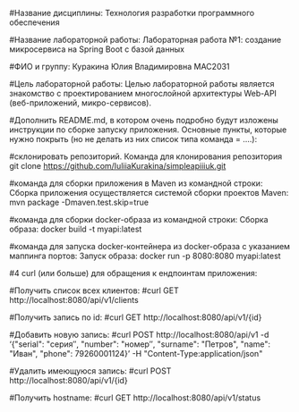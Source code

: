 #Название дисциплины: Технология разработки программного обеспечения

#Название лабораторной работы: Лабораторная работа №1: создание микросервиса на Spring Boot с базой данных

#ФИО и группу: Куракина Юлия Владимировна МАС2031 

#Цель лабораторной работы: Целью лабораторной работы является знакомство с проектированием многослойной архитектуры Web-API (веб-приложений, микро-сервисов).

#Дополнить README.md, в котором очень подробно будут изложены инструкции по сборке запуску приложения. Основные пункты, которые нужно покрыть (но не делать из них список типа команда = ....):

#склонировать репозиторий. Команда для клонирования репозитория git clone https://github.com/IuliiaKurakina/simpleapiiiuk.git

#команда для сборки приложения в Maven из командной строки: Сборка приложения осуществляется системой сборки проектов Maven: mvn package -Dmaven.test.skip=true

#команда для сборки docker-образа из командной строки: Сборка образа: docker build -t myapi:latest

#команда для запуска docker-контейнера из docker-образа с указанием маппинга портов: Запуск образа: docker run -p 8080:8080 myapi:latest


#4 curl (или больше) для обращения к ендпоинтам приложения:

#Получить список всех клиентов: 
#curl GET http://localhost:8080/api/v1/clients

#Получить запись по id: 
#curl GET http://localhost:8080/api/v1/{id}

#Добавить новую запись: 
#curl POST http://localhost:8080/api/v1 -d ‘{"serial": "серия″, "number": "номер″, "surname": "Петров", "name": "Иван", "phone": 79260001124}’ -H "Content-Type:application/json"

#Удалить имеющуюся запись: 
#curl POST http://localhost:8080/api/v1/{id}

#Получить hostname: 
#curl GET http://localhost:8080/api/v1/status
